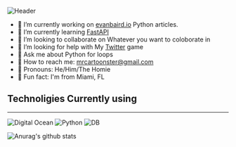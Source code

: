 ![Header](https://www.rafaeldejongh.com/wp-content/uploads/2017/08/Synthwave-Neon-80s-Background-Marmoset-Revamp.jpg)

- 🥝 I’m currently working on [evanbaird.io](https://evanbaird.io) Python
  articles.
- 🍈 I’m currently learning [FastAPI](https://testdriven.io/courses/tdd-fastapi/?utm_source=mrcartoonster)
- 🍉 I’m looking to collaborate on Whatever you want to coloborate in
- 🍊 I’m looking for help with My [Twitter](https://twitter.com/mrcartoonster) game
- 🍋 Ask me about Python for loops
- 🍍 How to reach me: mrcartoonster@gmail.com
- 🍉 Pronouns: He/Him/The Homie
- 🥭 Fun fact: I'm from Miami, FL

## Technoligies Currently using
----
![Digital Ocean](https://img.shields.io/badge/Cloud-DigitalOcean-gray?style=for-the-badge&logo=digitalocean&logoColor=white&color=black&link=https://m.do.co/c/beef14f5483f) ![Python](https://img.shields.io/badge/Code-Python-gray?style=for-the-badge&logo=python&logoColor=white&color=black&link=https://www.python.org/) ![DB](https://img.shields.io/badge/Database-PostgreSQL-gray?style=for-the-badge&logo=postgresql&logoColor=white&color=black&link=https://www.postgresql.org/)





![Anurag's github stats](https://github-readme-stats.vercel.app/api?username=mrcartoonster&show_icons=true&theme=radical)


